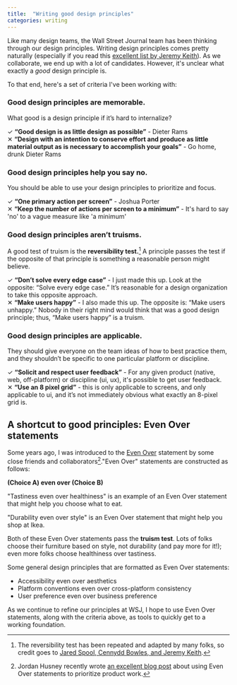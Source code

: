 ```yaml
---
title:  "Writing good design principles"
categories: writing
---
```


Like many design teams, the Wall Street Journal team has been thinking through our design principles. Writing design principles comes pretty naturally (especially if you read this [excellent list by Jeremy Keith](https://principles.adactio.com/)). As we collaborate, we end up with a lot of candidates. However, it's unclear what exactly a _good_ design principle is.

To that end, here's a set of criteria I've been working with:

### Good design principles are memorable.
What good is a design principle if it’s hard to internalize?

✓ **“Good design is as little design as possible”** - Dieter Rams  
✕ **“Design with an intention to conserve effort and produce as little material output as is necessary to accomplish your goals”** - Go home, drunk Dieter Rams

### Good design principles help you say no.
You should be able to use your design principles to prioritize and focus.

✓ **“One primary action per screen”** - Joshua Porter  
✕ **“Keep the number of actions per screen to a minimum”** - It's hard to say 'no' to a vague measure like 'a minimum'

### Good design principles aren’t truisms.
A good test of truism is the **reversibility test.**[^1] A principle passes the test if the opposite of that principle is something a reasonable person might believe.

✓ **“Don’t solve every edge case”** - I just made this up. Look at the opposite: “Solve every edge case.” It’s reasonable for a design organization to take this opposite approach.  
✕ **“Make users happy”** - I also made this up. The opposite is: “Make users unhappy.” Nobody in their right mind would think that was a good design principle; thus, “Make users happy” is a truism.  

### Good design principles are applicable.
They should give everyone on the team ideas of how to best practice them, and they shouldn’t be specific to one particular platform or discipline.

✓ **“Solicit and respect user feedback”** - For any given product (native, web, off-platform) or discipline (ui, ux), it's possible to get user feedback.  
✕ **“Use an 8 pixel grid”** - this is only applicable to screens, and only applicable to ui, and it’s not immediately obvious what exactly an 8-pixel grid is.

## A shortcut to good principles: Even Over statements

Some years ago, I was introduced to the [Even Over](http://futureofwork.nobl.io/future-of-work/how-to-distill-a-strategy-into-simple-rules-of-thumb-for-busy-teams) statement by some close friends and collaborators[^2]."Even Over" statements are constructed as follows:

**(Choice A) even over (Choice B)**

"Tastiness even over healthiness" is an example of an Even Over statement that might help you choose what to eat.

"Durability even over style" is an Even Over statement that might help you shop at Ikea.

Both of these Even Over statements pass the **truism test**. Lots of folks choose their furniture based on style, not durability (and pay more for it!); even more folks choose healthiness over tastiness.

Some general design principles that are formatted as Even Over statements:

- Accessibility even over aesthetics
- Platform conventions even over cross-platform consistency
- User preference even over business preference

As we continue to refine our principles at WSJ, I hope to use Even Over statements, along with the criteria above, as tools to quickly get to a working foundation.

[^1]: The reversibility test has been repeated and adapted by many folks, so credit goes to [Jared Spool, Cennydd Bowles, and Jeremy Keith](https://twitter.com/Cennydd/status/809553086322737152).

[^2]: Jordan Husney recently wrote [an excellent blog post](https://focus.parabol.co/strategic-prioritization-using-even-over-statements-fb63e78e7b4d) about using Even Over statements to prioritize product work.
